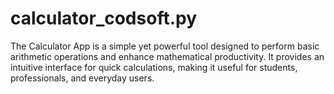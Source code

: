 # calculator_codsoft.py
The Calculator App is a simple yet powerful tool designed to perform basic arithmetic operations and enhance mathematical productivity. It provides an intuitive interface for quick calculations, making it useful for students, professionals, and everyday users.
